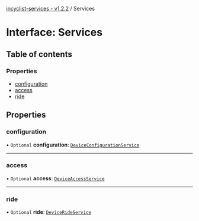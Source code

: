 [incyclist-services - v1.2.2](../README.md) / Services

# Interface: Services

## Table of contents

### Properties

- [configuration](Services.md#configuration)
- [access](Services.md#access)
- [ride](Services.md#ride)

## Properties

### configuration

• `Optional` **configuration**: [`DeviceConfigurationService`](../classes/DeviceConfigurationService.md)

___

### access

• `Optional` **access**: [`DeviceAccessService`](../classes/DeviceAccessService.md)

___

### ride

• `Optional` **ride**: [`DeviceRideService`](../classes/DeviceRideService.md)
